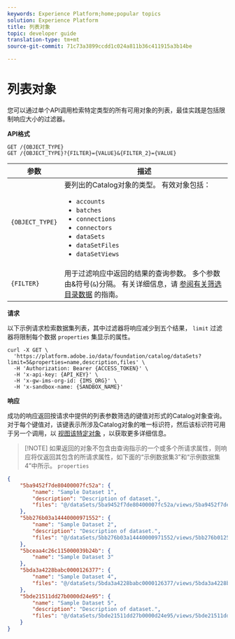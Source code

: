 ```yaml
---
keywords: Experience Platform;home;popular topics
solution: Experience Platform
title: 列表对象
topic: developer guide
translation-type: tm+mt
source-git-commit: 71c73a3899ccdd1c024a811b36c411915a3b14be

---
```



# 列表对象

您可以通过单个API调用检索特定类型的所有可用对象的列表，最佳实践是包括限制响应大小的过滤器。

**API格式**

```http
GET /{OBJECT_TYPE}
GET /{OBJECT_TYPE}?{FILTER}={VALUE}&{FILTER_2}={VALUE}
```

| 参数 | 描述 |
| --- | --- |
| `{OBJECT_TYPE}` | 要列出的Catalog对象的类型。 有效对象包括： <ul><li>`accounts`</li><li>`batches`</li><li>`connections`</li><li>`connectors`</li><li>`dataSets`</li><li>`dataSetFiles`</li><li>`dataSetViews`</li></ul> |
| `{FILTER}` | 用于过滤响应中返回的结果的查询参数。 多个参数由&amp;符号(`&`)分隔。 有关详细信息，请 [参阅有关筛选目录数据](filter-data.md) 的指南。 |

**请求**

以下示例请求检索数据集列表，其中过滤器将响应减少到五个结果， `limit` 过滤器将限制每个数据 `properties` 集显示的属性。

```shell
curl -X GET \
  'https://platform.adobe.io/data/foundation/catalog/dataSets?limit=5&properties=name,description,files' \
  -H 'Authorization: Bearer {ACCESS_TOKEN}' \
  -H 'x-api-key: {API_KEY}' \
  -H 'x-gw-ims-org-id: {IMS_ORG}' \
  -H 'x-sandbox-name: {SANDBOX_NAME}'
```

**响应**

成功的响应返回按请求中提供的列表参数筛选的键值对形式的Catalog对象查询。 对于每个键值对，该键表示所涉及Catalog对象的唯一标识符，然后该标识符可用于另一个调用，以 [视图该特定对象](look-up-object.md) ，以获取更多详细信息。

>[!NOTE] 如果返回的对象不包含由查询指示的一个或多个所请求属性，则响应将仅返回其包含的所请求属性，如下面的“示例数据集3”和“示例数据集4”中所示。 `properties`

```json
{
    "5ba9452f7de80400007fc52a": {
        "name": "Sample Dataset 1",
        "description": "Description of dataset.",
        "files": "@/dataSets/5ba9452f7de80400007fc52a/views/5ba9452f7de80400007fc52b/files"
    },
    "5bb276b03a14440000971552": {
        "name": "Sample Dataset 2",
        "description": "Description of dataset.",
        "files": "@/dataSets/5bb276b03a14440000971552/views/5bb276b01250b012f9acc75b/files"
    },
    "5bceaa4c26c115000039b24b": {
        "name": "Sample Dataset 3"
    },
    "5bda3a4228babc0000126377": {
        "name": "Sample Dataset 4",
        "files": "@/dataSets/5bda3a4228babc0000126377/views/5bda3a4228babc0000126378/files"
    },
    "5bde21511dd27b0000d24e95": {
        "name": "Sample Dataset 5",
        "description": "Description of dataset.",
        "files": "@/dataSets/5bde21511dd27b0000d24e95/views/5bde21511dd27b0000d24e96/files"
    }
}
```
